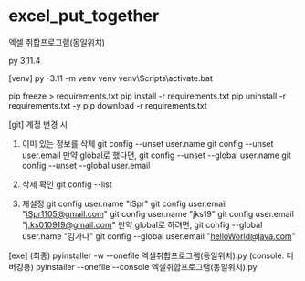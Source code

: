 # excel_put_together
엑셀 취합프로그램(동일위치)

py 3.11.4

[venv]
py -3.11 -m venv venv
venv\Scripts\activate.bat

pip freeze > requirements.txt
pip install -r requirements.txt
pip uninstall -r requirements.txt -y
pip download -r requirements.txt


[git]
계정 변경 시
1. 이미 있는 정보를 삭제
git config --unset user.name
git config --unset user.email
만약 global로 했다면,
git config --unset --global user.name
git config --unset --global user.email

2. 삭제 확인
git config --list

3. 재설정
git config user.name "iSpr"
git config user.email "iSpr1105@gmail.com"
git config user.name "jks19"
git config user.email "j.ks010919@gmail.com"
만약 global로 하려면,
git config --global user.name "김가나"
git config --global user.email "helloWorld@java.com"


[exe]
(최종) pyinstaller -w --onefile 엑셀취합프로그램(동일위치).py
(console: 디버깅용) pyinstaller --onefile --console 엑셀취합프로그램(동일위치).py
